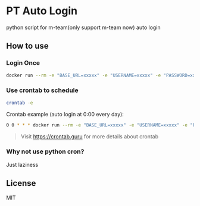 # PT Auto Login

python script for m-team(only support m-team now) auto login

## How to use

### Login Once

```bash
docker run --rm -e "BASE_URL=xxxxx" -e "USERNAME=xxxxx" -e "PASSWORD=xxxxx" -e "TOTP_SEC=xxxxx" gitsang/pt-auto-login:latest
```

### Use crontab to schedule

```bash
crontab -e
```

Crontab example (auto login at 0:00 every day):

```bash
0 0 * * * docker run --rm -e "BASE_URL=xxxxx" -e "USERNAME=xxxxx" -e "PASSWORD=xxxxx" -e "TOTP_SEC=xxxxx" gitsang/pt-auto-login:latest
```

> Visit https://crontab.guru for more details about crontab

### Why not use python cron?

Just laziness

## License

MIT
